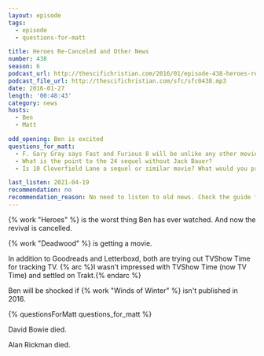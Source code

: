 ```yaml
---
layout: episode
tags:
  - episode
  - questions-for-matt

title: Heroes Re-Canceled and Other News
number: 438
season: 6
podcast_url: http://thescifichristian.com/2016/01/episode-438-heroes-re-canceled-and-other-news/
podcast_file_url: http://thescifichristian.com/sfc/sfc0438.mp3
date: 2016-01-27
length: '00:48:43'
category: news
hosts:
  - Ben
  - Matt

odd_opening: Ben is excited
questions_for_matt:
  - F. Gary Gray says Fast and Furious 8 will be unlike any other movies in the series. Is that possible?
  - What is the point to the 24 sequel without Jack Bauer?
  - Is 10 Cloverfield Lane a sequel or similar movie? What would you prefer?

last_listen: 2021-04-19
recommendation: no
recommendation_reason: No need to listen to old news. Check the guide for what's interesting in hindsight.
---
```


{% work "Heroes" %} is the worst thing Ben has ever watched. And now the revival is cancelled.

{% work "Deadwood" %} is getting a movie.

In addition to Goodreads and Letterboxd, both are trying out TVShow Time for tracking TV.
{% arc %}I wasn't impressed with TVShow Time (now TV Time) and settled on Trakt.{% endarc %}

Ben will be shocked if {% work "Winds of Winter" %} isn't published in 2016.

{% questionsForMatt questions_for_matt %}

David Bowie died.

Alan Rickman died.